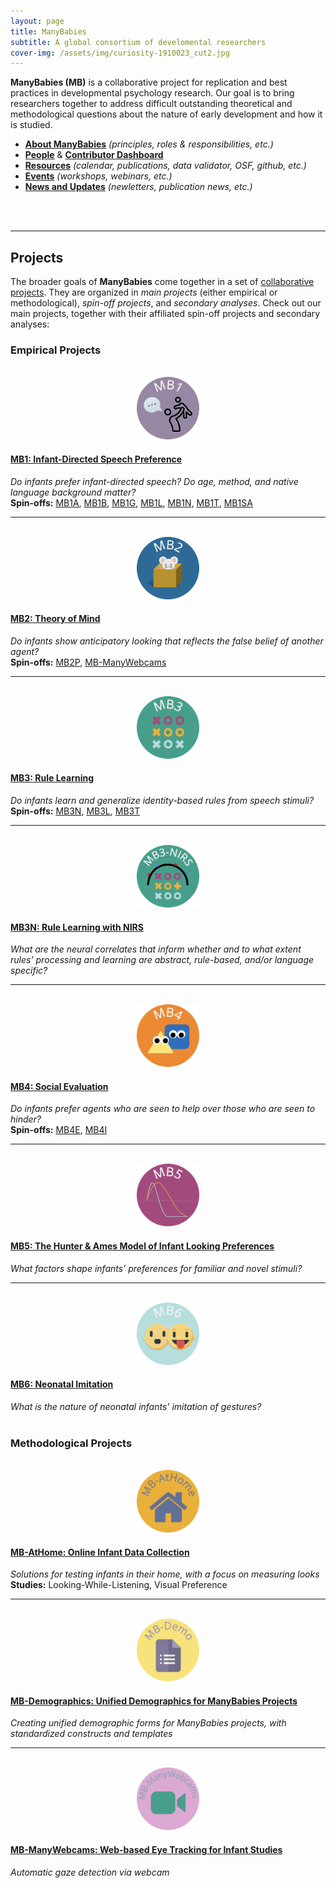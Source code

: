 ```yaml
---
layout: page
title: ManyBabies
subtitle: A global consortium of develomental researchers
cover-img: /assets/img/curiosity-1910023_cut2.jpg
---
```



**ManyBabies (MB)** is a collaborative project for replication and best practices in developmental psychology research. Our goal is to bring researchers together to address difficult outstanding theoretical and methodological questions about the nature of early development and how it is studied. 

* **[About ManyBabies]({{site.baseurl}}/about/)** *(principles, roles & responsibilities, etc.)*
* **[People]({{site.baseurl}}/people/)** & **<a href="https://manybabies.shinyapps.io/shiny_mb_map/" target="_blank">Contributor Dashboard</a>**
* **[Resources]({{site.baseurl}}/resources/)** *(calendar, publications, data validator, OSF, github, etc.)*
* **[Events]({{site.baseurl}}/events/)** *(workshops, webinars, etc.)*
* **[News and Updates]({{site.baseurl}}/news/)** *(newletters, publication news, etc.)*
<br>
<br>

***

## Projects

The broader goals of <b>ManyBabies</b> come together in a set of <a href="{{site.baseurl}}{% link projects.md %}"> collaborative projects</a>. They are organized in <i>main projects</i> (either empirical or methodological), <i>spin-off projects</i>, and <i>secondary analyses</i>. Check out our main projects, together with their affiliated spin-off projects and secondary analyses:

### Empirical Projects

<section>
  <div class="container">
    <div class="row">
      <div class="col-sm-3 col-xs-6" align="center">
        <br>
        <a href="{{site.baseurl}}/MB1/"><img src="/assets/img/MB1_logo.png" alt="MB1 logo" width="100" height="100"></a>
      </div>
      <div class="col-sm-9">
        <h4><a href="{{site.baseurl}}/MB1L/">MB1: Infant-Directed Speech Preference</a></h4>
        <i>Do infants prefer infant-directed speech? Do age, method, and native language background matter?</i><br>
        <b>Spin-offs:</b> <a href="{{site.baseurl}}/MB1A/">MB1A</a>, <a href="{{site.baseurl}}/MB1B/">MB1B</a>, <a href="{{site.baseurl}}/MB1G/">MB1G</a>, <a href="{{site.baseurl}}/MB1L/">MB1L</a>, <a href="{{site.baseurl}}/MB1N/">MB1N</a>, <a href="{{site.baseurl}}/MB1T/">MB1T</a>, <a href="{{site.baseurl}}/MB1SA/">MB1SA</a>
      </div>
    </div>
    <hr>
    <div class="row">
      <div class="col-sm-3 col-xs-6" align="center">
        <br>
        <a href="{{site.baseurl}}/MB2/"><img src="/assets/img/MB2_logo.png" alt="MB2 logo" width="100" height="100"></a>
      </div>
      <div class="col-sm-9">
        <h4><a href="{{site.baseurl}}/MB2/">MB2: Theory of Mind</a></h4>
        <i>Do infants show anticipatory looking that reflects the false belief of another agent?</i><br>
        <b>Spin-offs:</b> <a href="{{site.baseurl}}/MB2P/">MB2P</a>, <a href="{{site.baseurl}}/MB-ManyWebcams/">MB-ManyWebcams</a>
      </div>
    </div>
    <hr>
    <div class="row">
      <div class="col-sm-3 col-xs-6" align="center">
        <br>
        <a href="{{site.baseurl}}/MB3/"><img src="/assets/img/MB3_logo.png" alt="MB3 logo" width="100" height="100"></a>
      </div>
      <div class="col-sm-9">
        <h4><a href="{{site.baseurl}}/MB3/">MB3: Rule Learning</a></h4>
        <i>Do infants learn and generalize identity-based rules from speech stimuli?</i><br>
        <b>Spin-offs:</b> <a href="{{site.baseurl}}/MB3N/">MB3N</a>, <a href="{{site.baseurl}}/MB3L/">MB3L</a>, <a href="{{site.baseurl}}/MB3T/">MB3T</a>
      </div>
    </div>
    <hr>
    <div class="row">
      <div class="col-sm-3 col-xs-6" align="center">
        <br>
        <a href="{{site.baseurl}}/MB3N/"><img src="/assets/img/MB3N_logo.png" alt="MB3N logo" width="100" height="100"></a>
      </div>
      <div class="col-sm-9">
        <h4><a href="{{site.baseurl}}/MB3N/">MB3N: Rule Learning with NIRS</a></h4>
        <i>What are the neural correlates that inform whether and to what extent rules’ processing and learning are abstract, rule-based, and/or language specific?</i><br>
      </div>
    </div>
    <hr>
    <div class="row">
      <div class="col-sm-3 col-xs-6" align="center">
        <br>
        <a href="{{site.baseurl}}/MB4/"><img src="/assets/img/MB4_logo.png" alt="MB4 logo" width="100" height="100"></a>
      </div>
      <div class="col-sm-9">
        <h4><a href="{{site.baseurl}}/MB4/">MB4: Social Evaluation</a></h4>
        <i>Do infants prefer agents who are seen to help over those who are seen to hinder?</i><br>
        <b>Spin-offs:</b> <a href="{{site.baseurl}}/MB4E/">MB4E</a>, <a href="{{site.baseurl}}/MB4I/">MB4I</a>
      </div>
    </div>
    <hr>
    <div class="row">
      <div class="col-sm-3 col-xs-6" align="center">
        <br>
        <a href="{{site.baseurl}}/MB5/"><img src="/assets/img/MB5_logo.png" alt="MB5 logo" width="100" height="100"></a>
      </div>
      <div class="col-sm-9">
        <h4><a href="{{site.baseurl}}/MB5/">MB5: The Hunter & Ames Model of Infant Looking Preferences</a></h4>
        <i>What factors shape infants’ preferences for familiar and novel stimuli?</i><br>
      </div>
    </div>
    <hr>
    <div class="row">
      <div class="col-sm-3 col-xs-6" align="center">
        <br>
        <a href="{{site.baseurl}}/MB6/"><img src="/assets/img/MB6_logo.png" alt="MB6 logo" width="100" height="100"></a>
      </div>
      <div class="col-sm-9">
        <h4><a href="{{site.baseurl}}/MB6/">MB6: Neonatal Imitation</a></h4>
        <i>What is the nature of neonatal infants' imitation of gestures?</i><br>
      </div>
    </div>
  </div>
</section>
<br>

### Methodological Projects

<section>
  <div class="container">
    <div class="row">
      <div class="col-sm-3 col-xs-6" align="center">
        <br>
        <a href="{{site.baseurl}}/MB-AtHome/"><img src="/assets/img/MBAH_logo.png" alt="MB AtHome logo" width="100" height="100"></a>
      </div>
      <div class="col-sm-9">
        <h4><a href="{{site.baseurl}}/MB-AtHome/">MB-AtHome: Online Infant Data Collection</a></h4>
        <i>Solutions for testing infants in their home, with a focus on measuring looks</i><br>
        <b>Studies:</b> Looking-While-Listening, Visual Preference
      </div>
    </div>
    <hr>
    <div class="row">
      <div class="col-sm-3 col-xs-6" align="center">
        <br>
        <a href="{{site.baseurl}}/MB-Demographics/"><img src="/assets/img/MBDemo_logo.png" alt="MB Demographics logo" width="100" height="100"></a>
      </div>
      <div class="col-sm-9">
        <h4><a href="{{site.baseurl}}/MB-Demographics/">MB-Demographics: Unified Demographics for ManyBabies Projects</a></h4>
        <i>Creating unified demographic forms for ManyBabies projects, with standardized constructs and templates</i><br>
      </div>
    </div>
    <hr>
    <div class="row">
      <div class="col-sm-3 col-xs-6" align="center">
        <br>
        <a href="{{site.baseurl}}/MB-ManyWebcams/"><img src="/assets/img/MBMW_logo.png" alt="MB ManyWebcams logo" width="100" height="100"></a>
      </div>
      <div class="col-sm-9">
        <h4><a href="{{site.baseurl}}/MB-ManyWebcams/">MB-ManyWebcams: Web-based Eye Tracking for Infant Studies</a></h4>
        <i>Automatic gaze detection via webcam</i><br>
      </div>
    </div>
  </div>
</section>